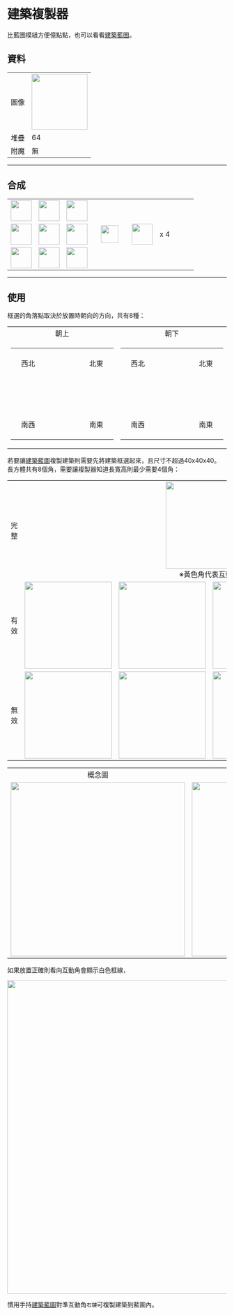 # 建築複製器
比藍圖模組方便億點點，也可以看看[建築藍圖](build_blueprint.md)。

## 資料
<table>
    <tr><td align="end">圖像</td><td><img src="https://i.imgur.com/gs5l20b.png" width="128"/></td></tr>
    <tr><td align="end">堆疊</td><td>64</td></tr>
    <tr><td align="end">附魔</td><td>無</td></tr>
</table>

---

## 合成
<table>
    <tr><td><img src="https://i.imgur.com/ip72f4t.png" width="48"/></td><td><img src="https://i.imgur.com/ip72f4t.png" width="48"/></td><td><img src="https://i.imgur.com/ip72f4t.png" width="48"/></td><td colspan="3"></td></tr>
    <tr><td><img src="https://i.imgur.com/ip72f4t.png" width="48"/></td><td><img src="https://i.imgur.com/IWZz8YM.png" width="48"/></td><td><img src="https://i.imgur.com/ip72f4t.png" width="48"/></td><td width="70" align="center"><img src="https://i.imgur.com/VE0KqIE.png" width="40"/></td><td><img src="https://i.imgur.com/gs5l20b.png" width="48"/></td><td width="70">x 4</td></tr>
    <tr><td><img src="https://i.imgur.com/ip72f4t.png" width="48"/></td><td><img src="https://i.imgur.com/ip72f4t.png" width="48"/></td><td><img src="https://i.imgur.com/ip72f4t.png" width="48"/></td><td colspan="3"></td></tr>
</table>

---

## 使用
框選的角落點取決於放置時朝向的方向，共有8種：

<table>
    <tr><td align="center">朝上</td><td align="center">朝下</td></tr>
    <tr>
        <td>
            <table>
                <tr><td align="center" width="70" height="70">西北</td><td align="center" width="70" height="70"></td><td align="center" width="70" height="70">北東</td></tr>
                <tr><td align="center" width="70" height="70"></td><td align="center" width="70" height="70"></td><td align="center" width="70" height="70"></td></tr>
                <tr><td align="center" width="70" height="70">南西</td><td align="center" width="70" height="70"></td><td align="center" width="70" height="70">南東</td></tr>
            </table>
        </td>
        <td>
            <table>
                <tr><td align="center" width="70" height="70">西北</td><td align="center" width="70" height="70"></td><td align="center" width="70" height="70">北東</td></tr>
                <tr><td align="center" width="70" height="70"></td><td align="center" width="70" height="70"></td><td align="center" width="70" height="70"></td></tr>
                <tr><td align="center" width="70" height="70">南西</td><td align="center" width="70" height="70"></td><td align="center" width="70" height="70">南東</td></tr>
            </table>
        </td>
    </tr>
</table>

若要讓[建築藍圖](build_blueprint.md)複製建築則需要先將建築框選起來，且尺寸不超過40x40x40。  
長方體共有8個角，需要讓複製器知道長寬高則最少需要4個角：  

<table>
         <tr><td align="center">完整</td><td colspan="4" align="center"><img src="https://i.imgur.com/tAiFpvW.png" width="200"/><br/>※黃色角代表互動角</td></tr>
         <tr><td align="center">有效</td><td><img src="https://i.imgur.com/eSNuasK.png" width="200"/></td><td><img src="https://i.imgur.com/uBRIJ2Z.png" width="200"/></td><td><img src="https://i.imgur.com/oZw4Bf7.png" width="200"/></td><td><img src="https://i.imgur.com/BBhxgug.png" width="200"/></td></tr>
         <tr><td align="center">無效</td><td><img src="https://i.imgur.com/Jbjb360.png" width="200"/></td><td><img src="https://i.imgur.com/psfXQyP.png" width="200"/></td><td><img src="https://i.imgur.com/egf7uuW.png" width="200"/></td><td><img src="https://i.imgur.com/8zyFdhi.png" width="200"/></td></tr>
</table>

<table>
    <tr><td align="center">概念圖</td><td align="center">遊戲內</td></tr>
    <tr><td><img src="https://i.imgur.com/eSNuasK.png" width="400"/></td><td><img src="https://i.imgur.com/JngGfRt.png" width="400"/></td></tr>
</table>

如果放置正確則看向互動角會顯示白色框線，  

<img src="https://i.imgur.com/6Fmk6E3.png" width="720"/>

慣用手持[建築藍圖](build_blueprint.md)對準互動角`右鍵`可複製建築到藍圖內。